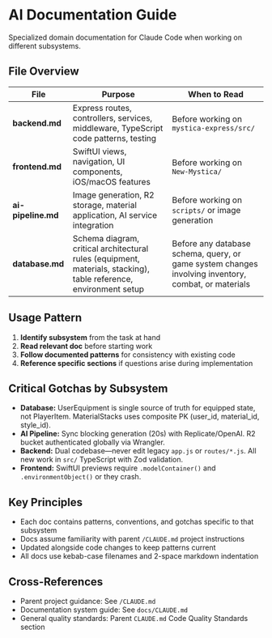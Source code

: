# AI Documentation Guide

Specialized domain documentation for Claude Code when working on different subsystems.

## File Overview

| File | Purpose | When to Read |
|------|---------|--------------|
| **backend.md** | Express routes, controllers, services, middleware, TypeScript code patterns, testing | Before working on `mystica-express/src/` |
| **frontend.md** | SwiftUI views, navigation, UI components, iOS/macOS features | Before working on `New-Mystica/` |
| **ai-pipeline.md** | Image generation, R2 storage, material application, AI service integration | Before working on `scripts/` or image generation |
| **database.md** | Schema diagram, critical architectural rules (equipment, materials, stacking), table reference, environment setup | Before any database schema, query, or game system changes involving inventory, combat, or materials |

## Usage Pattern

1. **Identify subsystem** from the task at hand
2. **Read relevant doc** before starting work
3. **Follow documented patterns** for consistency with existing code
4. **Reference specific sections** if questions arise during implementation

## Critical Gotchas by Subsystem

- **Database:** UserEquipment is single source of truth for equipped state, not PlayerItem. MaterialStacks uses composite PK (user_id, material_id, style_id).
- **AI Pipeline:** Sync blocking generation (20s) with Replicate/OpenAI. R2 bucket authenticated globally via Wrangler.
- **Backend:** Dual codebase—never edit legacy `app.js` or `routes/*.js`. All new work in `src/` TypeScript with Zod validation.
- **Frontend:** SwiftUI previews require `.modelContainer()` and `.environmentObject()` or they crash.

## Key Principles

- Each doc contains patterns, conventions, and gotchas specific to that subsystem
- Docs assume familiarity with parent `/CLAUDE.md` project instructions
- Updated alongside code changes to keep patterns current
- All docs use kebab-case filenames and 2-space markdown indentation

## Cross-References

- Parent project guidance: See `/CLAUDE.md`
- Documentation system guide: See `docs/CLAUDE.md`
- General quality standards: Parent `CLAUDE.md` Code Quality Standards section
